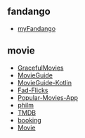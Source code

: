 fandango
---
- [myFandango](https://github.com/divyaveerapandian/myFandango)

movie
---
- [GracefulMovies](https://github.com/woxingxiao/GracefulMovies)
- [MovieGuide](https://github.com/esoxjem/MovieGuide)
- [MovieGuide-Kotlin](https://github.com/esoxjem/MovieGuide-Kotlin)
- [Fad-Flicks](https://github.com/Protino/Fad-Flicks)
- [Popular-Movies-App](https://github.com/maksim-m/Popular-Movies-App)
- [philm](https://github.com/chrisbanes/philm)
- [TMDB](https://github.com/qqq3/inventum)
- [booking](https://github.com/tranngoclam/movie-booking)
- [Movie](https://github.com/enginebai/Movie-lol-android)
